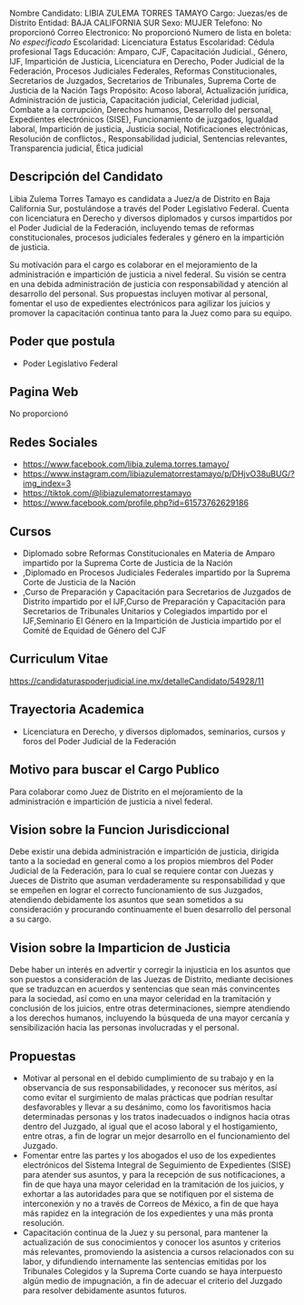 Nombre Candidato: LIBIA ZULEMA TORRES TAMAYO
Cargo: Juezas/es de Distrito
Entidad: BAJA CALIFORNIA SUR
Sexo: MUJER
Telefono: No proporcionó
Correo Electronico: No proporcionó
Numero de lista en boleta: *No especificado*
Escolaridad: Licenciatura
Estatus Escolaridad: Cédula profesional
Tags Educación: Amparo, CJF, Capacitación Judicial., Género, IJF, Impartición de Justicia, Licenciatura en Derecho, Poder Judicial de la Federación, Procesos Judiciales Federales, Reformas Constitucionales, Secretarios de Juzgados, Secretarios de Tribunales, Suprema Corte de Justicia de la Nación
Tags Propósito: Acoso laboral, Actualización jurídica, Administración de justicia, Capacitación judicial, Celeridad judicial, Combate a la corrupción, Derechos humanos, Desarrollo del personal, Expedientes electrónicos (SISE), Funcionamiento de juzgados, Igualdad laboral, Impartición de justicia, Justicia social, Notificaciones electrónicas, Resolución de conflictos., Responsabilidad judicial, Sentencias relevantes, Transparencia judicial, Ética judicial


## Descripción del Candidato 

Libia Zulema Torres Tamayo es candidata a Juez/a de Distrito en Baja California Sur, postulándose a través del Poder Legislativo Federal. Cuenta con licenciatura en Derecho y diversos diplomados y cursos impartidos por el Poder Judicial de la Federación, incluyendo temas de reformas constitucionales, procesos judiciales federales y género en la impartición de justicia.

Su motivación para el cargo es colaborar en el mejoramiento de la administración e impartición de justicia a nivel federal. Su visión se centra en una debida administración de justicia con responsabilidad y atención al desarrollo del personal. Sus propuestas incluyen motivar al personal, fomentar el uso de expedientes electrónicos para agilizar los juicios y promover la capacitación continua tanto para la Juez como para su equipo.


## Poder que postula

- Poder Legislativo Federal


## Pagina Web

No proporcionó


## Redes Sociales

- https://www.facebook.com/libia.zulema.torres.tamayo/
- https://www.instagram.com/libiazulematorrestamayo/p/DHjvO38uBUG/?img_index=3
- https://tiktok.com/@libiazulematorrestamayo
- https://www.facebook.com/profile.php?id=61573762629186


## Cursos

- Diplomado sobre Reformas Constitucionales en Materia de Amparo impartido por la Suprema Corte de Justicia de la Nación
- ,Diplomado en Procesos Judiciales Federales impartido por la Suprema Corte de Justicia de la Nación
- ,Curso de Preparación y Capacitación para Secretarios de Juzgados de Distrito impartido por el IJF,Curso de Preparación y Capacitación para Secretarios de Tribunales Unitarios y Colegiados impartido por el IJF,Seminario El Género en la Impartición de Justicia impartido por el Comité de Equidad de Género del CJF


## Curriculum Vitae

https://candidaturaspoderjudicial.ine.mx/detalleCandidato/54928/11


## Trayectoria Academica

- Licenciatura en Derecho, y diversos diplomados, seminarios, cursos y foros del Poder Judicial de la Federación


## Motivo para buscar el Cargo Publico

Para colaborar como Juez de Distrito en el mejoramiento de la administración e impartición de justicia a nivel federal.


## Vision sobre la Funcion Jurisdiccional

Debe existir una debida administración e impartición de justicia, dirigida tanto a la sociedad en general como a los propios miembros del Poder Judicial de la Federación, para lo cual se requiere contar con Juezas y Jueces de Distrito que asuman verdaderamente su responsabilidad y que se empeñen en lograr el correcto funcionamiento de sus Juzgados, atendiendo debidamente los asuntos que sean sometidos a su consideración y procurando continuamente el buen desarrollo del personal a su cargo.


## Vision sobre la Imparticion de Justicia

Debe haber un interés en advertir y corregir la injusticia en los asuntos que son puestos a consideración de las Juezas de Distrito, mediante decisiones que se traduzcan en acuerdos y sentencias que sean más convincentes para la sociedad, así como en una mayor celeridad en la tramitación y conclusión de los juicios, entre otras determinaciones, siempre atendiendo a los derechos humanos, incluyendo la búsqueda de una mayor cercanía y sensibilización hacia las personas involucradas y el personal.


## Propuestas

- Motivar al personal en el debido cumplimiento de su trabajo y en la observancia de sus responsabilidades, y reconocer sus méritos, así como evitar el surgimiento de malas prácticas que podrían resultar desfavorables y llevar a su desánimo, como los favoritismos hacia determinadas personas y los tratos inadecuados o indignos hacia otras dentro del Juzgado, al igual que el acoso laboral y el hostigamiento, entre otras, a fin de lograr un mejor desarrollo en el funcionamiento del Juzgado.
- Fomentar entre las partes y los abogados el uso de los expedientes electrónicos del Sistema Integral de Seguimiento de Expedientes (SISE) para atender sus asuntos, y para la recepción de sus notificaciones, a fin de que haya una mayor celeridad en la tramitación de los juicios, y exhortar a las autoridades para que se notifiquen por el sistema de interconexión y no a través de Correos de México, a fin de que haya más rapidez en la integración de los expedientes y una más pronta resolución.
- Capacitación continua de la Juez y su personal, para mantener la actualización de sus conocimientos y conocer los asuntos y criterios más relevantes, promoviendo la asistencia a cursos relacionados con su labor, y difundiendo internamente las sentencias emitidas por los Tribunales Colegidos y la Suprema Corte cuando se haya interpuesto algún medio de impugnación, a fin de adecuar el criterio del Juzgado para resolver debidamente asuntos futuros.

